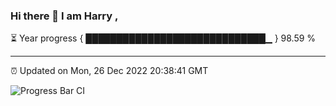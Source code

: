 ### Hi there 👋 I am Harry , 

⏳ Year progress { █████████████████████████████▁ } 98.59 %

---

⏰ Updated on Mon, 26 Dec 2022 20:38:41 GMT

![Progress Bar CI](https://github.com/duykhang68/duykhang68/workflows/Progress%20Bar%20CI/badge.svg)
